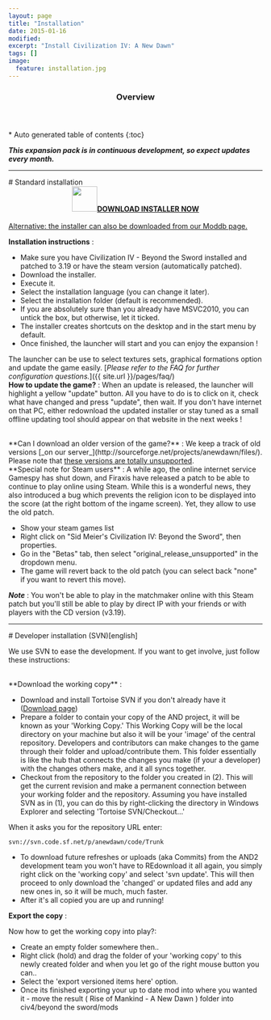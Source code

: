 ```yaml
---
layout: page
title: "Installation"
date: 2015-01-16
modified:
excerpt: "Install Civilization IV: A New Dawn"
tags: []
image:
  feature: installation.jpg
---
```


<section id="table-of-contents" class="toc">
  <header>
    <h3>Overview</h3>
  </header>
<div id="drawer" markdown="1">
*  Auto generated table of contents
{:toc}
</div>
</section><!-- /#table-of-contents -->


_**This expansion pack is in continuous development, so expect updates every month.**_

<hr>
# Standard installation

<center><a target="_blank" href="http://sourceforge.net/projects/anewdawn/files/latest/download?source=files"><img src="{{ site.url }}/images/download_small_green.jpg" width="50"  height="50" border="0" /><strong>DOWNLOAD INSTALLER NOW</strong></a></center>
  <br>
<a target="_blank" href="http://www.moddb.com/mods/rise-of-mankind-a-new-dawn">Alternative: the installer can also be downloaded from our Moddb page.</a>

**Installation instructions**
: 

- Make sure you have Civilization IV - Beyond the Sword installed and patched to 3.19 or have the steam version (automatically patched).
- Download the installer.
- Execute it.
- Select the installation language (you can change it later).
- Select the installation folder (default is recommended).
- If you are absolutely sure than you already have MSVC2010, you can untick the box, but otherwise, let it ticked.
- The installer creates shortcuts on the desktop and in the start menu by default.
- Once finished, the launcher will start and you can enjoy the expansion !

The launcher can be use to select textures sets, graphical formations option and update the game easily. [_Please refer to the FAQ for further configuration questions._]({{ site.url }}/pages/faq/)
 <br>
**How to update the game?**
: When an update is released, the launcher will highlight a yellow "update" button. All you have to do is to click on it, check what have changed and press "update", then wait.
If you don't have internet on that PC, either redownload the updated installer or stay tuned as a small offline updating tool should appear on that website in the next weeks !

<br>
**Can I download an older version of the game?**
: We keep a track of old versions [_on our server_](http://sourceforge.net/projects/anewdawn/files/). Please note that <u>these versions are totally unsupported</u>.

 <br>
**Special note for Steam users**
: A while ago, the online internet service Gamespy has shut down, and Firaxis have released a patch to be able to continue to play online using Steam. While this is a wonderful news, they also introduced a bug which prevents the religion icon to be displayed into the score (at the right bottom of the ingame screen). Yet, they allow to use the old patch.

- Show your steam games list
- Right click on "Sid Meier's Civilization IV: Beyond the Sword", then properties.
- Go in the "Betas" tab, then select "original_release_unsupported" in the dropdown menu.
- The game will revert back to the old patch (you can select back "none" if you want to revert this move).

_**Note**_ : You won't be able to play in the matchmaker online with this Steam patch but you'll still be able to play by direct IP with your friends or with players with the CD version (v3.19).

<hr>
# Developer installation (SVN)[english]

We use SVN to ease the development. If you want to get involve, just follow these instructions:

 <br>
**Download the working copy**
:

- Download and install Tortoise SVN if you don't already have it ([Download page](http://tortoisesvn.net/downloads.html))
- Prepare a folder to contain your copy of the AND project, it will be known as your 'Working Copy.' This Working Copy will be the local directory on your machine but also it will be your 'image' of the central repository. Developers and contributors can make changes to the game through their folder and upload/contribute them. This folder essentially is like the hub that connects the changes you make (if your a developer) with the changes others make, and it all syncs together.
- Checkout from the repository to the folder you created in (2). This will get the current revision and make a permanent connection between your working folder and the repository. Assuming you have installed SVN as in (1), you can do this by right-clicking the directory in Windows Explorer and selecting 'Tortoise SVN/Checkout...'

When it asks you for the repository URL enter:

`svn://svn.code.sf.net/p/anewdawn/code/Trunk`

- To download future refreshes or uploads (aka Commits) from the AND2 development team you won't have to REdownload it all again, you simply right click on the 'working copy' and select 'svn update'. This will then proceed to only download the 'changed' or updated files and add any new ones in, so it will be much, much faster.
- After it's all copied you are up and running!

**Export the copy**
:

Now how to get the working copy into play?:

- Create an empty folder somewhere then..
- Right click (hold) and drag the folder of your 'working copy' to this newly created folder and when you let go of the right mouse button you can..
- Select the 'export versioned items here' option.
- Once its finished exporting your up to date mod into where you wanted it - move the result ( Rise of Mankind - A New Dawn ) folder into civ4/beyond the sword/mods 
